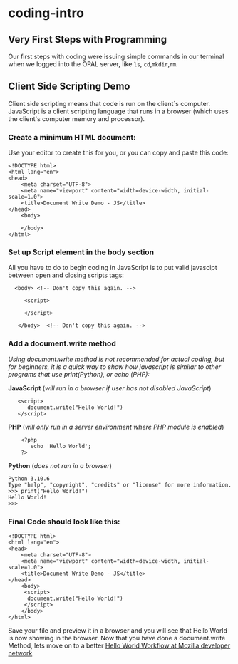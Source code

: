 # coding-intro
## Very First Steps with Programming

Our first steps with coding were issuing simple commands in our terminal when we logged into the OPAL server, like ```ls```, ```cd```,```mkdir```,```rm```.

## Client Side Scripting Demo
Client side scripting means that code is run on the client`s computer. JavaScript is a client scripting language that runs in a browser (which uses the client's computer memory and processor). 

### Create a minimum HTML document:
Use your editor to create this for you, or you can copy and paste this code:

```
<!DOCTYPE html>
<html lang="en">
<head>
    <meta charset="UTF-8">
    <meta name="viewport" content="width=device-width, initial-scale=1.0">
    <title>Document Write Demo - JS</title>
</head>
    <body>

    </body>
</html>
```

### Set up Script element in the body section

All you have to do to begin coding in JavaScript is to put valid javascipt between open and closing scripts tags:

```
  <body> <!-- Don't copy this again. -->
```     
```
     <script>

     </script>
```
```
   </body>  <!-- Don't copy this again. -->
```
### Add a document.write method 
*Using document.write method is not recommended for actual coding, but for beginners, it is a quick way to show how javascript is similar to other programs that use print(Python), or echo (PHP):*

**JavaScript** (*will run in a browser if user has not disabled JavaScript*)
```
   <script>
      document.write("Hello World!")
   </script>   
```

**PHP** (*will only run in a server environment where PHP module is enabled*)
```
    <?php 
       echo 'Hello World'; 
    ?>
```
**Python** (*does not run in a browser*)
```
Python 3.10.6
Type "help", "copyright", "credits" or "license" for more information.
>>> print("Hello World!")
Hello World!
>>> 
```
### Final Code should look like this:

```
<!DOCTYPE html>
<html lang="en">
<head>
    <meta charset="UTF-8">
    <meta name="viewport" content="width=device-width, initial-scale=1.0">
    <title>Document Write Demo - JS</title>
</head>
    <body>
     <script>
      document.write("Hello World!")
     </script>   
    </body>
</html>
```
Save your file and preview it in a browser and you will see that Hello World is now showing in the browser. Now that you have done a document.write Method, lets move on to a better [Hello World Workflow at Mozilla developer network](https://developer.mozilla.org/en-US/docs/Learn/Getting_started_with_the_web/JavaScript_basics#a_hello_world!_example)
